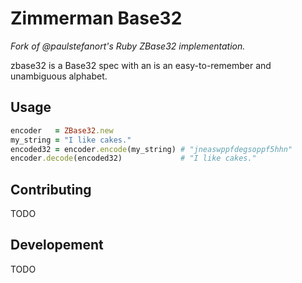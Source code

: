 # Zimmerman Base32

_Fork of @paulstefanort's Ruby ZBase32 implementation._

zbase32 is a Base32 spec with an is an easy-to-remember and unambiguous alphabet.

## Usage

```ruby
encoder   = ZBase32.new
my_string = "I like cakes."
encoded32 = encoder.encode(my_string) # "jneaswppfdegsoppf5hhn"
encoder.decode(encoded32)             # "I like cakes."
```

## Contributing

TODO

## Developement

TODO
